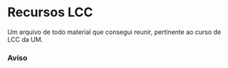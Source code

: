# Recursos LCC
Um arquivo de todo material que consegui reunir, pertinente ao curso de LCC da UM.


### Aviso
